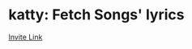# katty: Fetch Songs' lyrics

[Invite Link](https://discord.com/api/oauth2/authorize?client_id=1178408518345297981&permissions=8&scope=bot)
